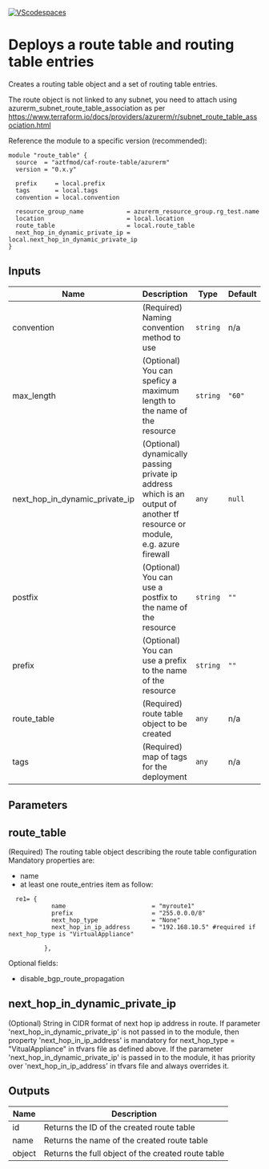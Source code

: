 [![VScodespaces](https://img.shields.io/endpoint?url=https%3A%2F%2Faka.ms%2Fvso-badge)](https://online.visualstudio.com/environments/new?name=terraform-azurerm-caf-route-table&repo=aztfmod/terraform-azurerm-caf-route-table)

# Deploys a route table and routing table entries

Creates a routing table object and a set of routing table entries.

The route object is not linked to any subnet, you need to attach using azurerm_subnet_route_table_association
as per https://www.terraform.io/docs/providers/azurerm/r/subnet_route_table_association.html

Reference the module to a specific version (recommended):
```hcl
module "route_table" {
  source  = "aztfmod/caf-route-table/azurerm"
  version = "0.x.y"

  prefix     = local.prefix
  tags       = local.tags
  convention = local.convention

  resource_group_name            = azurerm_resource_group.rg_test.name
  location                       = local.location
  route_table                    = local.route_table
  next_hop_in_dynamic_private_ip = local.next_hop_in_dynamic_private_ip
}
```

## Inputs

| Name | Description | Type | Default | Required |
|------|-------------|------|---------|:--------:|
| convention | (Required) Naming convention method to use | `string` | n/a | yes |
| max\_length | (Optional) You can speficy a maximum length to the name of the resource | `string` | `"60"` | no |
| next\_hop\_in\_dynamic\_private\_ip | (Optional) dynamically passing private ip address which is an output of another tf resource or module, e.g. azure firewall | `any` | `null` | no |
| postfix | (Optional) You can use a postfix to the name of the resource | `string` | `""` | no |
| prefix | (Optional) You can use a prefix to the name of the resource | `string` | `""` | no |
| route\_table | (Required) route table object to be created | `any` | n/a | yes |
| tags | (Required) map of tags for the deployment | `any` | n/a | yes |


## Parameters

## route_table
(Required) The routing table object describing the route table configuration
Mandatory properties are:
- name
- at least one route_entries item as follow:
```hcl
  re1= {
            name                        = "myroute1"
            prefix                      = "255.0.0.0/8"
            next_hop_type               = "None"
            next_hop_in_ip_address      = "192.168.10.5" #required if next_hop_type is "VirtualAppliance"

          },
```
Optional fields:
- disable_bgp_route_propagation

## next_hop_in_dynamic_private_ip
(Optional) String in CIDR format of next hop ip address in route. If parameter 'next_hop_in_dynamic_private_ip' is not passed in to the module, then property 'next_hop_in_ip_address' is mandatory for next_hop_type = "VitualAppliance" in tfvars file as defined above.
If the parameter 'next_hop_in_dynamic_private_ip' is passed in to the module, it has priority over 'next_hop_in_ip_address' in tfvars file and always overrides it.


## Outputs

| Name | Description |
|------|-------------|
| id | Returns the ID of the created route table |
| name | Returns the name of the created route table |
| object | Returns the full object of the created route table |